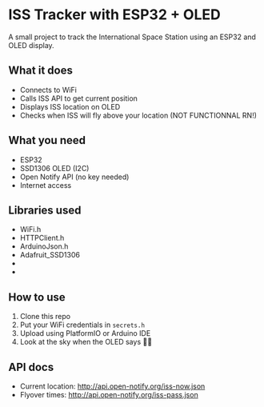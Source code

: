 #  ISS Tracker with ESP32 + OLED

A small project to track the International Space Station using an ESP32 and OLED display.

##  What it does
- Connects to WiFi
- Calls ISS API to get current position
- Displays ISS location on OLED
- Checks when ISS will fly above your location (NOT FUNCTIONNAL RN!)

##  What you need
- ESP32
- SSD1306 OLED (I2C)
- Open Notify API (no key needed)
- Internet access

##  Libraries used
- WiFi.h
- HTTPClient.h
- ArduinoJson.h
- Adafruit_SSD1306
- 
- 

##  How to use
1. Clone this repo
2. Put your WiFi credentials in `secrets.h`
3. Upload using PlatformIO or Arduino IDE
4. Look at the sky when the OLED says 🧑‍🚀

##  API docs
- Current location: http://api.open-notify.org/iss-now.json
- Flyover times: http://api.open-notify.org/iss-pass.json



